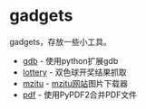 # gadgets

gadgets，存放一些小工具。

- [gdb](gdb/gdb.md) - 使用python扩展gdb
- [lottery](lottery/lottery.md) - 双色球开奖结果抓取
- [mzitu](mzitu/mzitu.md) - [mzitu网站](http://www.mzitu.com/)图片下载器
- [pdf](pdf/pdf.md) - 使用PyPDF2合并PDF文件
